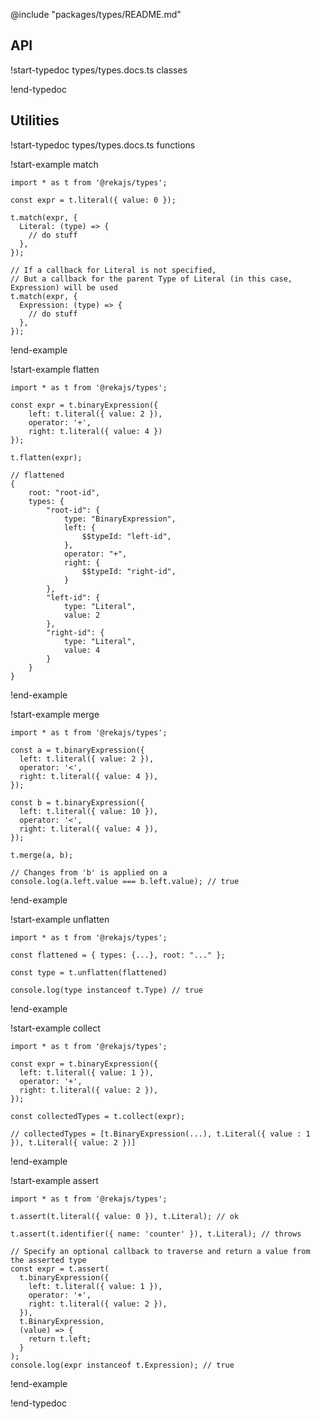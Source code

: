 @include "packages/types/README.md"

## API

!start-typedoc types/types.docs.ts classes

!end-typedoc

## Utilities

!start-typedoc types/types.docs.ts functions

!start-example match

```tsx
import * as t from '@rekajs/types';

const expr = t.literal({ value: 0 });

t.match(expr, {
  Literal: (type) => {
    // do stuff
  },
});

// If a callback for Literal is not specified,
// But a callback for the parent Type of Literal (in this case, Expression) will be used
t.match(expr, {
  Expression: (type) => {
    // do stuff
  },
});
```

!end-example

!start-example flatten

```tsx
import * as t from '@rekajs/types';

const expr = t.binaryExpression({
    left: t.literal({ value: 2 }),
    operator: '+',
    right: t.literal({ value: 4 })
});

t.flatten(expr);

// flattened
{
    root: "root-id",
    types: {
        "root-id": {
            type: "BinaryExpression",
            left: {
                $$typeId: "left-id",
            },
            operator: "+",
            right: {
                $$typeId: "right-id",
            }
        },
        "left-id": {
            type: "Literal",
            value: 2
        },
        "right-id": {
            type: "Literal",
            value: 4
        }
    }
}
```

!end-example

!start-example merge

```tsx
import * as t from '@rekajs/types';

const a = t.binaryExpression({
  left: t.literal({ value: 2 }),
  operator: '<',
  right: t.literal({ value: 4 }),
});

const b = t.binaryExpression({
  left: t.literal({ value: 10 }),
  operator: '<',
  right: t.literal({ value: 4 }),
});

t.merge(a, b);

// Changes from 'b' is applied on a
console.log(a.left.value === b.left.value); // true
```

!end-example

!start-example unflatten

```tsx
import * as t from '@rekajs/types';

const flattened = { types: {...}, root: "..." };

const type = t.unflatten(flattened)

console.log(type instanceof t.Type) // true
```

!end-example

!start-example collect

```tsx
import * as t from '@rekajs/types';

const expr = t.binaryExpression({
  left: t.literal({ value: 1 }),
  operator: '+',
  right: t.literal({ value: 2 }),
});

const collectedTypes = t.collect(expr);

// collectedTypes = [t.BinaryExpression(...), t.Literal({ value : 1 }), t.Literal({ value: 2 })]
```

!end-example

!start-example assert

```tsx
import * as t from '@rekajs/types';

t.assert(t.literal({ value: 0 }), t.Literal); // ok

t.assert(t.identifier({ name: 'counter' }), t.Literal); // throws

// Specify an optional callback to traverse and return a value from the asserted type
const expr = t.assert(
  t.binaryExpression({
    left: t.literal({ value: 1 }),
    operator: '+',
    right: t.literal({ value: 2 }),
  }),
  t.BinaryExpression,
  (value) => {
    return t.left;
  }
);
console.log(expr instanceof t.Expression); // true
```

!end-example

!end-typedoc
